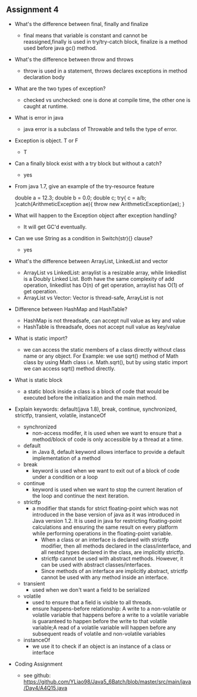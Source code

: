 ## Assignment 4
- What's the difference between final, finally and finalize
  - final means that variable is constant and cannot be reassigned,finally is used in try/try-catch block, finalize is a method used before java gc() method.
- What's the difference between throw and throws
  - throw is used in a statement, throws declares exceptions in method declaration body
- What are the two types of exception?
  - checked vs unchecked: one is done at compile time, the other one is caught at runtime.
- What is error in java
  - java error is a subclass of Throwable and tells the type of error.
- Exception is object. T or F
  - T
- Can a finally block exist with a try block but without a catch?
  - yes
- From java 1.7, give an example of the try-resource feature



    double a = 12.3;
    double b = 0.0;
    double c;
    try{
      c = a/b;
    }catch(ArithmeticException ae){
      throw new ArithmeticException(ae);
    }

- What will happen to the Exception object after exception handling?
  - It will get GC'd eventually.
- Can we use String as a condition in Switch(str){} clause?
  - yes
- What's the difference between ArrayList, LinkedList and vector
  - ArrayList vs LinkedList: arraylist is a resizable array, while linkedlist is a Doubly Linked List. Both have the same complexity of add operation, linkedlist has O(n) of get operation, arraylist has O(1) of get operation.
  - ArrayList vs Vector: Vector is thread-safe, ArrayList is not
- Difference between HashMap and HashTable?
  - HashMap is not threadsafe, can accept null value as key and value
  - HashTable is threadsafe, does not accept null value as key/value
- What is static import?
  - we can access the static members of a class directly without class name or any object. For Example: we  use sqrt() method of Math class by using Math class i.e. Math.sqrt(), but by using static import we can access sqrt() method directly.
- What is static block
  - a static block inside a class is a block of code that would be executed before the initialization and the main method.
- Explain keywords: default(java 1.8), break, continue, synchronized, strictfp, transient, volatile, instanceOf
  - synchronized
    - non-access modifer, it is used when we want to ensure that a method/block of code is only accessible by a thread at a time.
  - default
    - in Java 8, default keyword allows interface to provide a default implementation of a method
  - break
    - keyword is used when we want to exit out of a block of code under a condition or a loop
  - continue
    - keyword is used when we want to stop the current iteration of the loop and continue the next iteration.
  - strictfp
    - a modifier that stands for strict floating-point which was not introduced in the base version of java as it was introduced in Java version 1.2. It is used in java for restricting floating-point calculations and ensuring the same result on every platform while performing operations in the floating-point variable.
      - When a class or an interface is declared with strictfp modifier, then all methods declared in the class/interface, and all nested types declared in the class, are implicitly strictfp.
      - strictfp cannot be used with abstract methods. However, it can be used with abstract classes/interfaces.
      - Since methods of an interface are implicitly abstract, strictfp cannot be used with any method inside an interface.
  - transient
    - used when we don't want a field to be serialized
  - volatile
    - used to ensure that a field is visible to all threads.
    - ensure happens-before relationship: A write to a non-volatile or volatile variable that happens before a write to a volatile variable is guaranteed to happen before the write to that volatile variable;A read of a volatile variable will happen before any subsequent reads of volatile and non-volatile variables
  - instanceOf
    - we use it to check if an object is an instance of a class or interface
- Coding Assignment
  - see github: https://github.com/YLiao98/Java5_6Batch/blob/master/src/main/java/Day4/A4Q15.java


